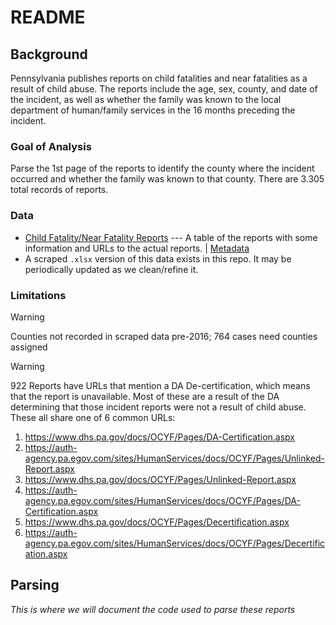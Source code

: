 # README

## Background

Pennsylvania publishes reports on child fatalities and near fatalities as a result of child abuse. The reports include the age, sex, county, and date of the incident, as well as whether the family was known to the local department of human/family services in the 16 months preceding the incident.

### Goal of Analysis

Parse the 1st page of the reports to identify the county where the incident occurred and whether the family was known to that county. There are 3.305 total records of reports.

### Data

-   [​Child Fatality/Near Fatality Reports](https://www.dhs.pa.gov/docs/OCYF/Pages/Fatality-Reports.aspx) --- A table of the reports with some information and URLs to the actual reports. | [Metadata](URL)
  - A scraped `.xlsx` version of this data exists in this repo. It may be periodically updated as we clean/refine it.

### Limitations

> [!WARNING]
> Counties not recorded in scraped data pre-2016; 764 cases need counties assigned

> [!WARNING]
> 922 Reports have URLs that mention a DA De-certification, which means that the report is unavailable. Most of these are a result of the DA determining that those incident reports were not a result of child abuse. These all share one of 6 common URLs:

1. https://www.dhs.pa.gov/docs/OCYF/Pages/DA-Certification.aspx
2. https://auth-agency.pa.egov.com/sites/HumanServices/docs/OCYF/Pages/Unlinked-Report.aspx
3. https://www.dhs.pa.gov/docs/OCYF/Pages/Unlinked-Report.aspx
4. https://auth-agency.pa.egov.com/sites/HumanServices/docs/OCYF/Pages/DA-Certification.aspx
5. https://www.dhs.pa.gov/docs/OCYF/Pages/Decertification.aspx
6. https://auth-agency.pa.egov.com/sites/HumanServices/docs/OCYF/Pages/Decertification.aspx

## Parsing

*This is where we will document the code used to parse these reports*
